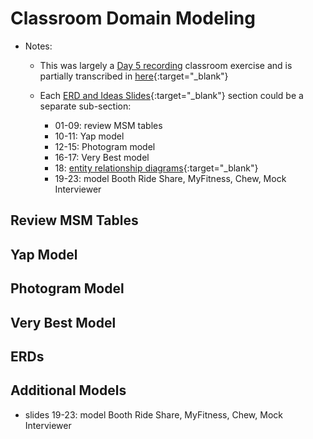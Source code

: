 # Classroom Domain Modeling 

- Notes:

  - This was largely a [Day 5 recording](https://uchicago.hosted.panopto.com/Panopto/Pages/Viewer.aspx?id=63b66292-17be-4946-96dd-aed1012e999e) classroom exercise and is partially transcribed in [here](https://github.com/firstdraft/appdev-chapters/blob/benp-edits/day-5-domain-modeling.md){:target="_blank"}
  
  - Each [ERD and Ideas Slides](https://firstdraft.slides.com/raghubetina/erd-and-ideas?token=B9Lja2V8){:target="_blank"} section could be a separate sub-section:
    - 01-09: review MSM tables
    - 10-11: Yap model
    - 12-15: Photogram model
    - 16-17: Very Best model
    - 18: [entity relationship diagrams](https://www.lucidchart.com/pages/er-diagrams#section_0){:target="_blank"}
    - 19-23: model Booth Ride Share, MyFitness, Chew, Mock Interviewer

## Review MSM Tables

## Yap Model

## Photogram Model

## Very Best Model

## ERDs

## Additional Models

- slides 19-23: model Booth Ride Share, MyFitness, Chew, Mock Interviewer
